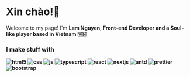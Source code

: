 <h1>Xin chào!👋</h1>

<p>Welcome to my page! I'm <strong>Lam Nguyen</bold>, Front-end Developer and a Soul-like player based in Vietnam 🇻🇳</p>

<h3>I make stuff with</h3>
<p>
   <img alt="html5" src="https://img.shields.io/badge/-HTML5-E34F26?style=flat-square&logo=html5&logoColor=white" />
   <img alt="css" src="https://img.shields.io/badge/-CSS-E34F26?style=flat-square&logo=css3&logoColor=white" />
   <img alt="js" src="https://img.shields.io/badge/-JavaScript-E34F26?style=flat-square&logo=javascript&logoColor=white" />
   <img alt="typescript" src="https://img.shields.io/badge/-TypeScript-E34F26?style=flat-square&logo=typescript&logoColor=white" />
   <img alt="react" src="https://img.shields.io/badge/-React-E34F26?style=flat-square&logo=react&logoColor=white" />
   <img alt="nextjs" src="https://img.shields.io/badge/-NextJS-E34F26?style=flat-square&logo=nextdotjs&logoColor=white" />    
   <img alt="antd" src="https://img.shields.io/badge/-Antd-E34F26?style=flat-square&logo=antdesign&logoColor=white" />
   <img alt="prettier" src="https://img.shields.io/badge/-Prettier-E34F26?style=flat-square&logo=prettier&logoColor=white" />
   <img alt="bootstrap" src="https://img.shields.io/badge/-Bootstrap-E34F26?style=flat-square&logo=react&logoColor=white" />

           

</p>
